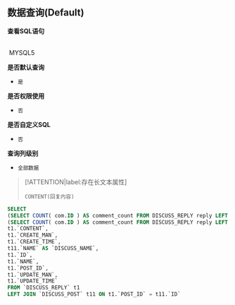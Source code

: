 ## 数据查询(Default) <!-- {docsify-ignore-all} -->



<p class="panel-title"><b>查看SQL语句</b></p>
<br>

<el-row>
&nbsp;<el-tag @click="MYSQL5 = true">MYSQL5</el-tag>
</el-row>

<br>
<p class="panel-title"><b>是否默认查询</b></p>

* `是`

<p class="panel-title"><b>是否权限使用</b></p>

* `否`

<p class="panel-title"><b>是否自定义SQL</b></p>

* `否`

<p class="panel-title"><b>查询列级别</b></p>

* `全部数据`

> [!ATTENTION|label:存在长文本属性]
>
> `CONTENT(回复内容)`






<el-dialog v-model="MYSQL5" title="MYSQL5">

```sql
SELECT
(SELECT COUNT( com.ID ) AS comment_count FROM DISCUSS_REPLY reply LEFT JOIN `COMMENT` com ON reply.ID = com.PRINCIPAL_ID WHERE reply.ID = t1.`ID`) AS `COMMENT_COUNT`,
(SELECT COUNT( com.ID ) AS comment_count FROM DISCUSS_REPLY reply LEFT JOIN `COMMENT` com ON reply.ID = com.PRINCIPAL_ID WHERE reply.ID = t1.`ID`) AS `COMMENT_NUM`,
t1.`CONTENT`,
t1.`CREATE_MAN`,
t1.`CREATE_TIME`,
t11.`NAME` AS `DISCUSS_NAME`,
t1.`ID`,
t1.`NAME`,
t1.`POST_ID`,
t1.`UPDATE_MAN`,
t1.`UPDATE_TIME`
FROM `DISCUSS_REPLY` t1 
LEFT JOIN `DISCUSS_POST` t11 ON t1.`POST_ID` = t11.`ID` 


```

</el-dialog>

<script>
 const { createApp } = Vue
  createApp({
    data() {
      return {
                MYSQL5 : false
        
      }
    },
    methods: {
    }
  }).use(ElementPlus).mount('#app')
</script>
